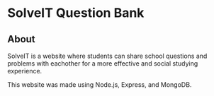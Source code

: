# SolveIT Question Bank

## About

SolveIT is a website where students can share school questions and problems with eachother for a more effective and social studying experience.

This website was made using Node.js, Express, and MongoDB.